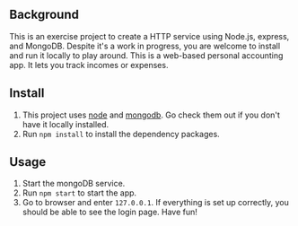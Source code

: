 ## Background

This is an exercise project to create a HTTP service using Node.js, express, and MongoDB. Despite it's a work in progress, you are welcome to install and run it locally to play around. This is a web-based personal accounting app. It lets you track incomes or expenses.

## Install

1. This project uses [node](https://nodejs.org/en/download) and [mongodb](https://www.mongodb.com/try/download/community). Go check them out if you don't have it locally installed.
2. Run `npm install` to install the dependency packages.

## Usage

1. Start the mongoDB service.
2. Run `npm start` to start the app.
3. Go to browser and enter `127.0.0.1`. If everything is set up correctly, you should be able to see the login page. Have fun!
